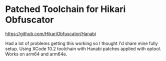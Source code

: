# Patched Toolchain for Hikari Obfuscator

https://github.com/HikariObfuscator/Hanabi

Had a lot of problems getting this working so I thought I'd share mine fully setup.
Using XCode 10.2 toolchain with Hanabi patches applied with optool.
Works on arm64 and arm64e.
